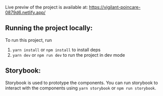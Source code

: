 Live previw of the project is available at: https://vigilant-poincare-0879d6.netlify.app/
## Running the project locally:

To run this project, run
1. `yarn install` or `npm install` to install deps
2. `yarn dev` or `npm run dev` to run the project in dev mode

## Storybook:

Storybook is used to prototype the components. You can run storybook to interact with the components using `yarn storybook` or `npm run storybook`.


